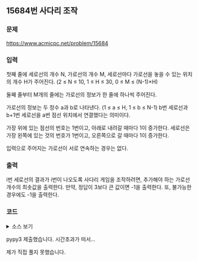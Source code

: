 ## 15684번 사다리 조작

### 문제

https://www.acmicpc.net/problem/15684

### 입력

첫째 줄에 세로선의 개수 N, 가로선의 개수 M, 세로선마다 가로선을 놓을 수 있는 위치의 개수 H가 주어진다. (2 ≤ N ≤ 10, 1 ≤ H ≤ 30, 0 ≤ M ≤ (N-1)×H)

둘째 줄부터 M개의 줄에는 가로선의 정보가 한 줄에 하나씩 주어진다.

가로선의 정보는 두 정수 a과 b로 나타낸다. (1 ≤ a ≤ H, 1 ≤ b ≤ N-1) b번 세로선과 b+1번 세로선을 a번 점선 위치에서 연결했다는 의미이다.

가장 위에 있는 점선의 번호는 1번이고, 아래로 내려갈 때마다 1이 증가한다. 세로선은 가장 왼쪽에 있는 것의 번호가 1번이고, 오른쪽으로 갈 때마다 1이 증가한다.

입력으로 주어지는 가로선이 서로 연속하는 경우는 없다.


### 출력

i번 세로선의 결과가 i번이 나오도록 사다리 게임을 조작하려면, 추가해야 하는 가로선 개수의 최솟값을 출력한다. 만약, 정답이 3보다 큰 값이면 -1을 출력한다. 또, 불가능한 경우에도 -1을 출력한다.

### 코드
<details>
<summary>소스 보기</summary>
<div markdown="1">

```python3
import sys


def move():
    for i in range(n):
        num = i
        for j in range(h):
            if arr[num][j]:
                num += 1
            elif arr[num-1][j]:
                num -= 1
        if i != num:
            return 0
    return 1


def dfs(cnt, idx, r):
    # 움직였을 때 사다리 움직이기 시작한 번호랑 끝난 번호랑 같으면 값이 바뀔거임
    global ans

    # r과 cnt 가 같지 않으면
    # 일단 사다리 다리 설치해서 맞추고 움직여보자
    if cnt == r:
        if move():
            ans = cnt
        return

    # 사다리 설치(재귀)
    for i in range(idx, h):
        for j in range(n-1):

            # 이미 다리가 있으면 pass
            if arr[j][i]:
                continue

            # 양 쪽에 이미 다리가 있으면 패스
            if j - 1 >= 0 and arr[j-1][i]:
                continue
            if j + 1 < n and arr[j+1][i]:
                continue

            # 다리 설치
            arr[j][i] = 1
            # 재귀
            dfs(cnt + 1, i, r)
            # 다리 빼기
            arr[j][i] = 0


# 사다리 줄 개수, 사다리 증설 가능 개수, 사다리 다리 증설 포인트 개수
n, m, h = map(int, sys.stdin.readline().split())

# 사다리 구현
arr = [[0] * h for _ in range(n)]

for _ in range(m):
    x, y = map(int, sys.stdin.readline().split())
    # 기본 사다리 입력
    arr[y-1][x-1] = 1

# 불가능인지 아닌지 판단
ans, flag = 1e9, 1

# 3개 넘어가면 바로 -1 출력을 위해서 0 ~ 3까지만 돌아감
# 그 안에 쇼부 못치면 바로 탈출하고 -1 출력
for r in range(4):
    dfs(0, 0, r)
    if ans != 1e9:
        print(ans)
        flag = 0
        break

if flag:
    print(-1)

```

</div>
</details>

pypy3 제출했습니다. 시간초과가 떠서...

제가 직접 풀지 못했습니다.